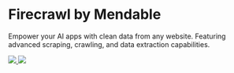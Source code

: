 # Firecrawl by Mendable
Empower your AI apps with clean data from any website. Featuring advanced scraping, crawling, and data extraction capabilities.

<div>
    <a
    href="https://x.com/firecrawl_dev">
        <img src="https://img.shields.io/badge/X/Twitter-000000?style=for-the-badge&logo=x&logoColor=white" />
    </a>
    <a href="https://www.linkedin.com/company/104100957/">
        <img src="https://img.shields.io/badge/LinkedIn-0077B5?style=for-the-badge&logo=linkedin&logoColor=white" />
    </a>
</div>

